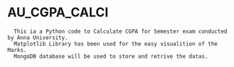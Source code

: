 # AU_CGPA_CALCI
      This ia a Python code to Calculate CGPA for Semester exam conducted by Anna University.
      Matplotlib Library has been used for the easy visualition of the Marks.
      MongoDB database will be used to store and retrive the datas.
